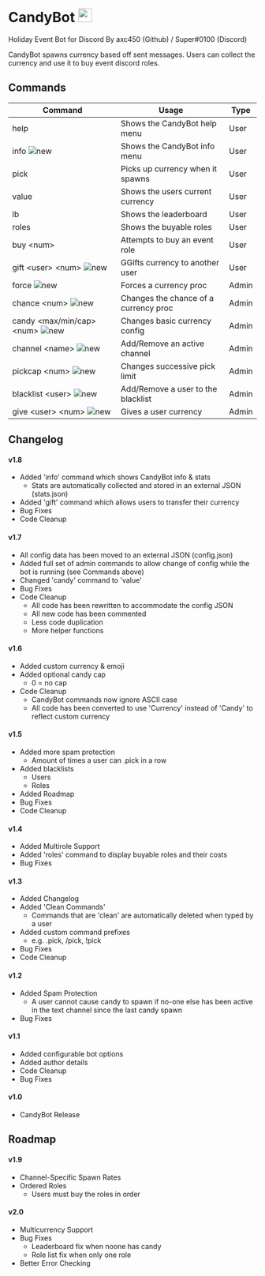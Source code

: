 # CandyBot <img src="https://discordapp.com/assets/49b17ff287afeb1d5feffe0e7af3c2ec.svg" width="28" height="28">

Holiday Event Bot for Discord
By axc450 (Github) / Super#0100 (Discord)

CandyBot spawns currency based off sent messages.
Users can collect the currency and use it to buy event discord roles.

## Commands

| Command                       | Usage                                 | Type  |
|-------------------------------|---------------------------------------|-------|
| help                          | Shows the CandyBot help menu          | User  |
| info ![new](https://i.imgur.com/sBZ8aDu.png)                         | Shows the CandyBot info menu          | User  |
| pick                          | Picks up currency when it spawns      | User  |
| value                         | Shows the users current currency      | User  |
| lb                            | Shows the leaderboard                 | User  |
| roles                         | Shows the buyable roles               | User  |
| buy \<num\>                   | Attempts to buy an event role         | User  |
| gift \<user\> \<num\> ![new](https://i.imgur.com/sBZ8aDu.png)         | GGifts currency to another user                 | User |
| force ![new](https://i.imgur.com/sBZ8aDu.png)                         | Forces a currency proc                | Admin |
| chance \<num\> ![new](https://i.imgur.com/sBZ8aDu.png)                | Changes the chance of a currency proc | Admin |
| candy \<max/min/cap\> \<num\> ![new](https://i.imgur.com/sBZ8aDu.png) | Changes basic currency config         | Admin |
| channel \<name\> ![new](https://i.imgur.com/sBZ8aDu.png)              | Add/Remove an active channel          | Admin |
| pickcap \<num\> ![new](https://i.imgur.com/sBZ8aDu.png)               | Changes successive pick limit         | Admin |
| blacklist \<user\> ![new](https://i.imgur.com/sBZ8aDu.png)            | Add/Remove a user to the blacklist    | Admin |
| give \<user\> \<num\> ![new](https://i.imgur.com/sBZ8aDu.png)         | Gives a user currency                 | Admin |

## Changelog

#### v1.8

- Added 'info' command which shows CandyBot info & stats
	- Stats are automatically collected and stored in an external JSON (stats.json)
- Added 'gift' command which allows users to transfer their currency
- Bug Fixes
- Code Cleanup

#### v1.7

- All config data has been moved to an external JSON (config.json)
- Added full set of admin commands to allow change of config while the bot is running (see Commands above)
- Changed 'candy' command to 'value'
- Bug Fixes
- Code Cleanup
	- All code has been rewritten to accommodate the config JSON
	- All new code has been commented
	- Less code duplication
	- More helper functions

#### v1.6

- Added custom currency & emoji 
- Added optional candy cap
	- 0 = no cap
- Code Cleanup
	- CandyBot commands now ignore ASCII case
	- All code has been converted to use 'Currency' instead of 'Candy' to reflect custom currency

#### v1.5

- Added more spam protection
	- Amount of times a user can .pick in a row
- Added blacklists
	- Users
	- Roles
- Added Roadmap
- Bug Fixes
- Code Cleanup

#### v1.4

- Added Multirole Support
- Added 'roles' command to display buyable roles and their costs
- Bug Fixes

#### v1.3

- Added Changelog
- Added 'Clean Commands'
	- Commands that are 'clean' are automatically deleted when typed by a user
- Added custom command prefixes
	- e.g. .pick, /pick, !pick
- Bug Fixes
- Code Cleanup

#### v1.2

- Added Spam Protection
	- A user cannot cause candy to spawn if no-one else has been active in the text channel since the last candy spawn
- Bug Fixes

#### v1.1

- Added configurable bot options
- Added author details
- Code Cleanup
- Bug Fixes

#### v1.0

- CandyBot Release

## Roadmap

#### v1.9

- Channel-Specific Spawn Rates
- Ordered Roles
	- Users must buy the roles in order

#### v2.0

- Multicurrency Support
- Bug Fixes
	- Leaderboard fix when noone has candy
	- Role list fix when only one role
- Better Error Checking